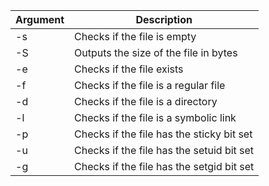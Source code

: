 | Argument | Description                                      |
|----------|--------------------------------------------------|
| -s       | Checks if the file is empty                     |
| -S       | Outputs the size of the file in bytes           |
| -e       | Checks if the file exists                       |
| -f       | Checks if the file is a regular file            |
| -d       | Checks if the file is a directory               |
| -l       | Checks if the file is a symbolic link           |
| -p       | Checks if the file has the sticky bit set       |
| -u       | Checks if the file has the setuid bit set       |
| -g       | Checks if the file has the setgid bit set       |
